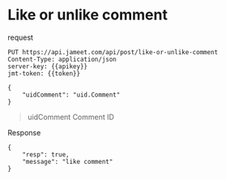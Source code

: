 # Like or unlike comment

request

```http request
PUT https://api.jameet.com/api/post/like-or-unlike-comment
Content-Type: application/json
server-key: {{apikey}}
jmt-token: {{token}}

{
    "uidComment": "uid.Comment"
}

```

> uidComment Comment ID

Response

```http request
{
    "resp": true,
    "message": "like comment"
}
```